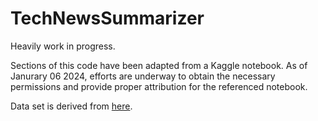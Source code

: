# TechNewsSummarizer

Heavily work in progress.

Sections of this code have been adapted from a Kaggle notebook. As of Janurary 06 2024, efforts are underway to obtain the necessary permissions and provide proper attribution for the referenced notebook.

Data set is derived from [here](https://www.kaggle.com/datasets/hgultekin/bbcnewsarchive/data?select=bbc-news-data.csv).
